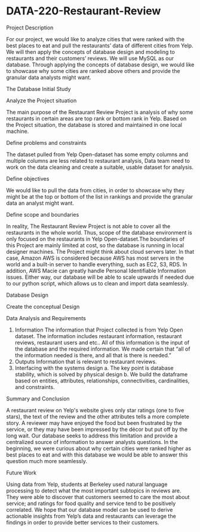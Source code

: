 # DATA-220-Restaurant-Review

Project Description

For our project, we would like to analyze cities that were ranked with the best places to eat and pull the restaurants’ data of different cities from Yelp.  We will then apply the concepts of database design and modeling to restaurants and their customers’ reviews.  We will use MySQL as our database.  Through applying the concepts of database design, we would like to showcase why some cities are ranked above others and provide the granular data analysts might want.

The Database Initial Study

Analyze the Project situation

The main purpose of the Restaurant Review Project is analysis of why some restaurants in certain areas are top rank or bottom rank in Yelp. Based on the Project  situation, the database is stored and maintained in one local machine. 

Define problems and constraints

The dataset pulled from Yelp Open-dataset has some empty columns and multiple columns are less related to restaurant analysis, Data team need to work on the data cleaning and create a suitable, usable dataset for analysis.

Define objectives

We would like to pull the data from cities, in order to showcase why they might be at the top or bottom of the list in rankings and provide the granular data an analyst might want.

Define scope and boundaries

In reality, The Restaurant Review Project  is not able to cover all the restaurants in the whole world. Thus, scope of the database environment is only focused on the restaurants in Yelp Open-dataset.The boundaries of this Project  are mainly limited at cost, so the database is running in local designer machines. The Project might think about cloud servers later. In that case, Amazon AWS is considered because AWS has most servers in the world and a built-in server to handle everything, such as EC2, S3, RDS. In addition, AWS Macie can greatly handle Personal Identifiable Information issues. Either way, our database will be able to scale upwards if needed due to our python script, which allows us to clean and import data seamlessly.

Database Design

Create the conceptual Design

Data Analysis and Requirements
1.	Information
The information that Project  collected is from Yelp Open dataset. The information includes restaurant information, restaurant reviews, restaurant users and etc.. All of this information is the input of the database and the required information. We made certain that “all of the information needed is there, and all that is there is needed.”
2.	Outputs
Information that is relevant to restaurant reviews.
3.	Interfacing with the systems design
a.	The key point is database stability, which is solved by physical design
b.	We build the dataframe based on entities, attributes, relationships, connectivities, cardinalities, and constraints.

Summary and Conclusion

A restaurant review on Yelp's website gives only star ratings (one to five stars), the text of the review and the other attributes tells a more complete story. A reviewer may have enjoyed the food but been frustrated by the service, or they may have been impressed by the décor but put off by the long wait. Our database seeks to address this limitation and provide a centralized source of information to answer analysts questions. In the beginning, we were curious about why certain cities were ranked higher as best places to eat and with this database we would be able to answer this question much more seamlessly.

Future Work

Using data from Yelp, students at Berkeley used natural language processing to detect what the most important subtopics in reviews are. They were able to discover that customers seemed to care the most about service; and ratings for food quality and service tend to be positively correlated. We hope that our database model can be used to derive actionable insights from Yelp’s data and restaurants can leverage the findings in order to provide better services to their customers.


